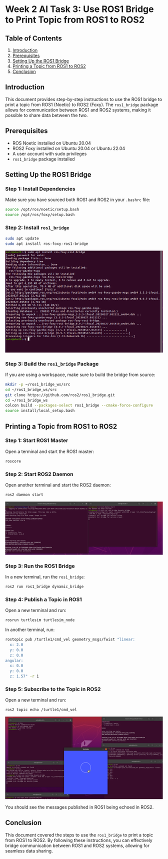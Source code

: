 # Week 2 AI Task 3: Use ROS1 Bridge to Print Topic from ROS1 to ROS2

## Table of Contents
1. [Introduction](#introduction)
2. [Prerequisites](#prerequisites)
3. [Setting Up the ROS1 Bridge](#setting-up-the-ros1-bridge)
4. [Printing a Topic from ROS1 to ROS2](#printing-a-topic-from-ros1-to-ros2)
5. [Conclusion](#conclusion)

## Introduction
This document provides step-by-step instructions to use the ROS1 bridge to print a topic from ROS1 (Noetic) to ROS2 (Foxy). The `ros1_bridge` package allows for communication between ROS1 and ROS2 systems, making it possible to share data between the two.

## Prerequisites
- ROS Noetic installed on Ubuntu 20.04
- ROS2 Foxy installed on Ubuntu 20.04 or Ubuntu 22.04
- A user account with sudo privileges
- `ros1_bridge` package installed

## Setting Up the ROS1 Bridge

### Step 1: Install Dependencies
Make sure you have sourced both ROS1 and ROS2 in your `.bashrc` file:
```sh
source /opt/ros/noetic/setup.bash
source /opt/ros/foxy/setup.bash
```

### Step 2: Install `ros1_bridge`
```sh
sudo apt update
sudo apt install ros-foxy-ros1-bridge
```
![9](img/9.PNG)
### Step 3: Build the `ros1_bridge` Package
If you are using a workspace, make sure to build the bridge from source:
```sh
mkdir -p ~/ros1_bridge_ws/src
cd ~/ros1_bridge_ws/src
git clone https://github.com/ros2/ros1_bridge.git
cd ~/ros1_bridge_ws
colcon build --packages-select ros1_bridge --cmake-force-configure
source install/local_setup.bash
```

## Printing a Topic from ROS1 to ROS2

### Step 1: Start ROS1 Master
Open a terminal and start the ROS1 master:
```sh
roscore
```

### Step 2: Start ROS2 Daemon
Open another terminal and start the ROS2 daemon:
```sh
ros2 daemon start
```
![10](img/10.PNG)

### Step 3: Run the ROS1 Bridge
In a new terminal, run the `ros1_bridge`:
```sh
ros2 run ros1_bridge dynamic_bridge
```

### Step 4: Publish a Topic in ROS1
Open a new terminal and run:
```sh
rosrun turtlesim turtlesim_node
```
In another terminal, run:
```sh
rostopic pub /turtle1/cmd_vel geometry_msgs/Twist "linear:
  x: 2.0
  y: 0.0
  z: 0.0
angular:
  x: 0.0
  y: 0.0
  z: 1.57" -r 1
```

### Step 5: Subscribe to the Topic in ROS2
Open a new terminal and run:
```sh
ros2 topic echo /turtle1/cmd_vel
```
![11](img/11.PNG)

You should see the messages published in ROS1 being echoed in ROS2.

## Conclusion
This document covered the steps to use the `ros1_bridge` to print a topic from ROS1 to ROS2. By following these instructions, you can effectively bridge communication between ROS1 and ROS2 systems, allowing for seamless data sharing.
